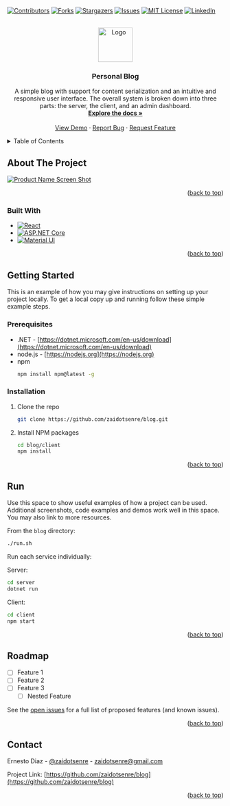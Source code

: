 <!-- Improved compatibility of back to top link: See: https://github.com/othneildrew/Best-README-Template/pull/73 -->
<a name="readme-top"></a>
<!--
*** Thanks for checking out the Best-README-Template. If you have a suggestion
*** that would make this better, please fork the repo and create a pull request
*** or simply open an issue with the tag "enhancement".
*** Don't forget to give the project a star!
*** Thanks again! Now go create something AMAZING! :D
-->



<!-- PROJECT SHIELDS -->
<!--
*** I'm using markdown "reference style" links for readability.
*** Reference links are enclosed in brackets [ ] instead of parentheses ( ).
*** See the bottom of this document for the declaration of the reference variables
*** for contributors-url, forks-url, etc. This is an optional, concise syntax you may use.
*** https://www.markdownguide.org/basic-syntax/#reference-style-links
-->
[![Contributors][contributors-shield]][contributors-url]
[![Forks][forks-shield]][forks-url]
[![Stargazers][stars-shield]][stars-url]
[![Issues][issues-shield]][issues-url]
[![MIT License][license-shield]][license-url]
[![LinkedIn][linkedin-shield]][linkedin-url]



<!-- PROJECT LOGO -->
<br />
<div align="center">
  <a href="https://github.com/zaidotsenre/blog">
    <img src="images/logo.png" alt="Logo" width="80" height="80">
  </a>

<h3 align="center">Personal Blog</h3>

  <p align="center">
    A simple blog with support for content serialization and an intuitive and responsive user interface. The overall system is broken down into three parts: the server, the client, and an admin dashboard.
    <br />
    <a href="https://github.com/zaidotsenre/blog"><strong>Explore the docs »</strong></a>
    <br />
    <br />
    <a href="https://github.com/zaidotsenre/blog">View Demo</a>
    ·
    <a href="https://github.com/zaidotsenre/blog/issues">Report Bug</a>
    ·
    <a href="https://github.com/zaidotsenre/blog/issues">Request Feature</a>
  </p>
</div>



<!-- TABLE OF CONTENTS -->
<details>
  <summary>Table of Contents</summary>
  <ol>
    <li>
      <a href="#about-the-project">About The Project</a>
      <ul>
        <li><a href="#built-with">Built With</a></li>
      </ul>
    </li>
    <li>
      <a href="#getting-started">Getting Started</a>
      <ul>
        <li><a href="#prerequisites">Prerequisites</a></li>
        <li><a href="#installation">Installation</a></li>
      </ul>
    </li>
    <li><a href="#usage">Usage</a></li>
    <li><a href="#roadmap">Roadmap</a></li>
    <li><a href="#contributing">Contributing</a></li>
    <li><a href="#license">License</a></li>
    <li><a href="#contact">Contact</a></li>
    <li><a href="#acknowledgments">Acknowledgments</a></li>
  </ol>
</details>



<!-- ABOUT THE PROJECT -->
## About The Project

[![Product Name Screen Shot][product-screenshot]](https://example.com)

<p align="right">(<a href="#readme-top">back to top</a>)</p>



### Built With

* [![React][reac-badge]][react-url]
* [![ASP.NET Core][aspnet-badge]][aspnet-url]
* [![Material UI][mui-badge]][mui-url]

<p align="right">(<a href="#readme-top">back to top</a>)</p>



<!-- GETTING STARTED -->
## Getting Started

This is an example of how you may give instructions on setting up your project locally.
To get a local copy up and running follow these simple example steps.

### Prerequisites

* .NET - [https://dotnet.microsoft.com/en-us/download](https://dotnet.microsoft.com/en-us/download)
* node.js - [https://nodejs.org](https://nodejs.org)
* npm
  ```sh
  npm install npm@latest -g
  ```

### Installation

1. Clone the repo
   ```sh
   git clone https://github.com/zaidotsenre/blog.git
   ```
2. Install NPM packages
   ```sh
   cd blog/client
   npm install
   ```

<p align="right">(<a href="#readme-top">back to top</a>)</p>



<!-- USAGE EXAMPLES -->
## Run

Use this space to show useful examples of how a project can be used. Additional screenshots, code examples and demos work well in this space. You may also link to more resources.

From the `blog` directory:
   ```sh
   ./run.sh
   ```

Run each service individually:

Server:
   ```sh
   cd server
   dotnet run
   ```

Client:
   ```sh
   cd client
   npm start
   ```

<p align="right">(<a href="#readme-top">back to top</a>)</p>



<!-- ROADMAP -->
## Roadmap

- [ ] Feature 1
- [ ] Feature 2
- [ ] Feature 3
    - [ ] Nested Feature

See the [open issues](https://github.com/zaidotsenre/blog/issues) for a full list of proposed features (and known issues).

<p align="right">(<a href="#readme-top">back to top</a>)</p>



<!-- CONTACT -->
## Contact

Ernesto Diaz - [@zaidotsenre](https://www.instagram.com/zaidotsenre/) - zaidotsenre@gmail.com

Project Link: [https://github.com/zaidotsenre/blog](https://github.com/zaidotsenre/blog)

<p align="right">(<a href="#readme-top">back to top</a>)</p>



<!-- MARKDOWN LINKS & IMAGES -->
<!-- https://www.markdownguide.org/basic-syntax/#reference-style-links -->
[contributors-shield]: https://img.shields.io/github/contributors/zaidotsenre/blog.svg?style=for-the-badge
[contributors-url]: https://github.com/zaidotsenre/blog/graphs/contributors
[forks-shield]: https://img.shields.io/github/forks/zaidotsenre/blog.svg?style=for-the-badge
[forks-url]: https://github.com/zaidotsenre/blog/network/members
[stars-shield]: https://img.shields.io/github/stars/zaidotsenre/blog.svg?style=for-the-badge
[stars-url]: https://github.com/zaidotsenre/blog/stargazers
[issues-shield]: https://img.shields.io/github/issues/zaidotsenre/blog.svg?style=for-the-badge
[issues-url]: https://github.com/zaidotsenre/blog/issues
[license-shield]: https://img.shields.io/github/license/zaidotsenre/blog.svg?style=for-the-badge
[license-url]: https://github.com/zaidotsenre/blog/blob/master/LICENSE.txt
[linkedin-shield]: https://img.shields.io/badge/-LinkedIn-black.svg?style=for-the-badge&logo=linkedin&colorB=555
[linkedin-url]: https://linkedin.com/in/zaidotsenre
[product-screenshot]: images/screenshot.png

<!-- Tech Stack Badges adn Links -->
[reac-badge]: https://img.shields.io/badge/React-20232A?style=for-the-badge&logo=react&logoColor=61DAFB
[react-url]: https://reactjs.org/
[aspnet-badge]: https://img.shields.io/badge/asp.net-201155?style=for-the-badge&logo=dotnet&logoColor=white
[aspnet-url]: https://dotnet.microsoft.com/en-us/apps/aspnet
[mui-badge]: https://img.shields.io/badge/Material_UI-1F1F1F?style=for-the-badge&logo=mui&logoColor=3399FF
[mui-url]: https://mui.com/
